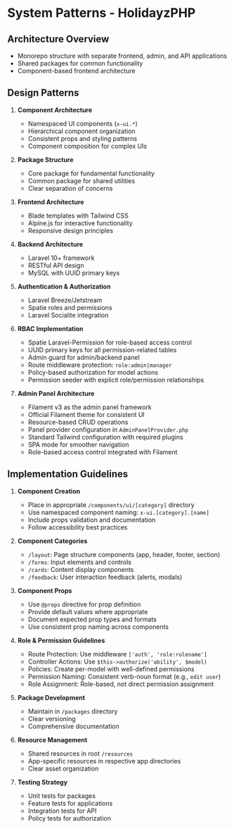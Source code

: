 # System Patterns - HolidayzPHP

## Architecture Overview
- Monorepo structure with separate frontend, admin, and API applications
- Shared packages for common functionality
- Component-based frontend architecture

## Design Patterns
1. **Component Architecture**
   - Namespaced UI components (`x-ui.*`)
   - Hierarchical component organization
   - Consistent props and styling patterns
   - Component composition for complex UIs

2. **Package Structure**
   - Core package for fundamental functionality
   - Common package for shared utilities
   - Clear separation of concerns

3. **Frontend Architecture**
   - Blade templates with Tailwind CSS
   - Alpine.js for interactive functionality
   - Responsive design principles

4. **Backend Architecture**
   - Laravel 10+ framework
   - RESTful API design
   - MySQL with UUID primary keys

5. **Authentication & Authorization**
   - Laravel Breeze/Jetstream
   - Spatie roles and permissions
   - Laravel Socialite integration

6. **RBAC Implementation**
   - Spatie Laravel-Permission for role-based access control
   - UUID primary keys for all permission-related tables
   - Admin guard for admin/backend panel
   - Route middleware protection: `role:admin|manager`
   - Policy-based authorization for model actions
   - Permission seeder with explicit role/permission relationships

7. **Admin Panel Architecture**
   - Filament v3 as the admin panel framework
   - Official Filament theme for consistent UI
   - Resource-based CRUD operations
   - Panel provider configuration in `AdminPanelProvider.php`
   - Standard Tailwind configuration with required plugins
   - SPA mode for smoother navigation
   - Role-based access control integrated with Filament

## Implementation Guidelines
1. **Component Creation**
   - Place in appropriate `/components/ui/[category]` directory
   - Use namespaced component naming: `x-ui.[category].[name]`
   - Include props validation and documentation
   - Follow accessibility best practices

2. **Component Categories**
   - `/layout`: Page structure components (app, header, footer, section)
   - `/forms`: Input elements and controls
   - `/cards`: Content display components
   - `/feedback`: User interaction feedback (alerts, modals)

3. **Component Props**
   - Use `@props` directive for prop definition
   - Provide default values where appropriate
   - Document expected prop types and formats
   - Use consistent prop naming across components

4. **Role & Permission Guidelines**
   - Route Protection: Use middleware `['auth', 'role:rolename']`
   - Controller Actions: Use `$this->authorize('ability', $model)`
   - Policies: Create per-model with well-defined permissions
   - Permission Naming: Consistent verb-noun format (e.g., `edit user`)
   - Role Assignment: Role-based, not direct permission assignment

5. **Package Development**
   - Maintain in `/packages` directory
   - Clear versioning
   - Comprehensive documentation

6. **Resource Management**
   - Shared resources in root `/resources`
   - App-specific resources in respective app directories
   - Clear asset organization

7. **Testing Strategy**
   - Unit tests for packages
   - Feature tests for applications
   - Integration tests for API
   - Policy tests for authorization